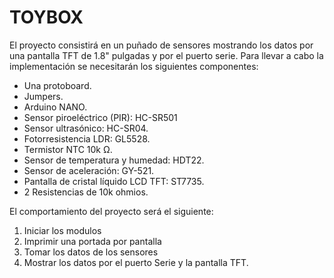 # TOYBOX
El proyecto consistirá en un puñado de sensores mostrando los datos por una pantalla TFT de 1.8" pulgadas y por el puerto serie. Para llevar a cabo la implementación se necesitarán los siguientes componentes:

- Una protoboard.
- Jumpers.
- Arduino NANO.
- Sensor piroeléctrico (PIR): HC-SR501
- Sensor ultrasónico: HC-SR04.
- Fotorresistencia LDR: GL5528.
- Termistor NTC 10k Ω.
- Sensor de temperatura y humedad: HDT22.
- Sensor de aceleración: GY-521.
- Pantalla de cristal líquido LCD TFT: ST7735.
- 2 Resistencias de 10k ohmios.

El comportamiento del proyecto será el siguiente:  

1) Iniciar los modulos
2) Imprimir una portada por pantalla
3) Tomar los datos de los sensores
4) Mostrar los datos por el puerto Serie y la pantalla TFT.
